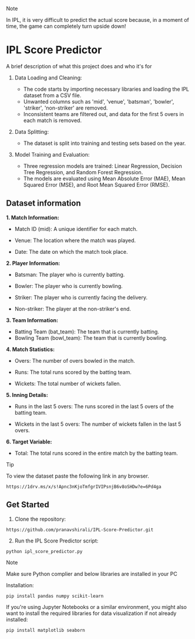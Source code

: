 >[!NOTE]
>In IPL, it is very difficult to predict the actual score because, in a moment of time, the game can completely turn upside down!
# IPL Score Predictor

A brief description of what this project does and who it's for

1. Data Loading and Cleaning:
    - The code starts by importing necessary libraries and loading the IPL dataset from a CSV file.
    - Unwanted columns such as 'mid', 'venue', 'batsman', 'bowler', 'striker', 'non-striker' are removed.
    - Inconsistent teams are filtered out, and data for the first 5 overs in each match is removed.

2. Data Splitting:
    - The dataset is split into training and testing sets based on the year.

3. Model Training and Evaluation:
    - Three regression models are trained: Linear Regression, Decision Tree Regression, and Random Forest Regression.
    - The models are evaluated using Mean Absolute Error (MAE), Mean Squared Error (MSE), and Root Mean Squared Error (RMSE).



## Dataset information


__1. Match Information:__
- Match ID (mid): A unique identifier for each match.

- Venue: The location where the match was played.

* Date: The date on which the match took place.

**2. Player Information:**  
- Batsman: The player who is currently batting.

- Bowler: The player who is currently bowling.

- Striker: The player who is currently facing the delivery.

- Non-striker: The player at the non-striker's end.

**3. Team Information:**
 - Batting Team (bat_team): The team that is currently batting.
 - Bowling Team (bowl_team): The team that is currently bowling.

**4. Match Statistics:**
- Overs: The number of overs bowled in the match.

- Runs: The total runs scored by the batting team.

- Wickets: The total number of wickets fallen.

**5. Inning Details:**
- Runs in the last 5 overs: The runs scored in the last 5 overs of the batting team.

- Wickets in the last 5 overs: The number of wickets fallen in the last 5 overs.

**6. Target Variable:**
- Total: The total runs scored in the entire match by the batting team.
> [!TIP]
> To view the dataset paste the following link in any browser.

```
https://1drv.ms/x/s!Apnc3nKjoTmfgrIVIPsnjB6v8oSHDw?e=6Pd4ga
```






## Get Started
1. Clone the repository:
```
https://github.com/pranavshirali/IPL-Score-Predictor.git
```
2. Run the IPL Score Predictor script:
```
python ipl_score_predictor.py
```
>[!NOTE]
>Make sure Python complier and below libraries are installed in your PC

Installation:
```
pip install pandas numpy scikit-learn
```
If you're using Jupyter Notebooks or a similar environment, you might also want to install the required libraries for data visualization if not already installed:
```
pip install matplotlib seaborn
```
    
